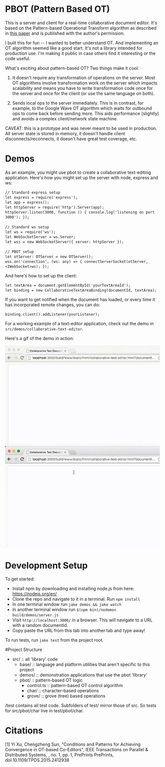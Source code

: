 # PBOT (Pattern Based OT)

This is a server and client for a real-time collaborative document editor. It's based on the Pattern-based Operational
Transform algorithm as described in [this paper](http://www.computer.org/csdl/trans/td/preprint/07060680-abs.html) and is published with the author's permission.

I built this for fun -- I wanted to better understand OT. And implementing an OT algorithm seemed like a good start. It's not a library intended for production use. I'm making it public in case others find it interesting or the code useful.

What's exciting about pattern-based OT? Two things make it cool:

1. It doesn't require any transformation of operations on the server. Most OT algorithms involve transformation work on the server which impacts scalability and means you have to write transformation code once for the server and once for the client (or use the same language on both).

2. Sends local ops to the server immediately. This is in contrast, for example, to the Google Wave OT algorithm which waits for outbound ops to come back before sending more. This aids performance (slightly) and avoids a complex client/network state machine.

CAVEAT: this is a prototype and was never meant to be used in production. All server state is stored in memory, it doesn't handle client disconnects/reconnects, it doesn't have great test coverage, etc.

# Demos

As an example, you might use pbot to create a collaborative text-editing application.
Here's how you might set up the server with node, express and ws:

```
// Standard express setup
let express = require('express');
let app = express();
let httpServer = require('http').Server(app);
httpServer.listen(3000, function () { console.log('listening on port 3000'); });

// Standard ws setup
let ws = require('ws');
let WebSocketServer = ws.Server;
let wss = new WebSocketServer({ server: httpServer });

// PBOT setup
let otServer: OTServer = new OTServer();
wss.on('connection', (ws: any) => { connectServerSocket(otServer, <IWebSocket>ws); });
```

And here's how to set up the client:

```
let textArea = document.getElementById('yourTextAreaId');
let binding = new CollaborativeTextAreaBinding(documentId, textArea);
```

If you want to get notified when the document has loaded, or every time it has
incorporated remote changes, you can do:

```
binding.client().addListener(yourListener);
```

For a working example of a text-editor application, check out the demo in
`src/demos/collaborative-text-editor`.

Here's a gif of the demo in action:

![Gif of two documents](https://github.com/ryankaplan/pattern-based-ot/blob/master/src/demos/static/images/demo.gif?raw=true)

# Development Setup

To get started:

- Install npm by downloading and installing node.js from here: https://nodejs.org/en/
- Clone the repo and navigate to it in a terminal. Run `npm install`
- In one terminal window run `jake demos && jake watch`
- In another terminal window run `$(npm bin)/nodemon build/demos/server.js`
- Visit `http://localhost:3000/` in a browser. This will navigate to a URL with a random documentId.
- Copy paste the URL from this tab into another tab and type away!

To run tests, run `jake test` from the project root.

#Project Structure

- src/ :: all 'library' code
  - base/ :: language and platform utilities that aren't specific to this project
  - demos/ :: demonstration applications that use the pbot 'library'
  - pbot/ :: pattern-based OT logic
    - control.ts :: pattern-based OT control algorithm
    - char/ :: character-based operations
    - grove/ :: grove (tree) based operations

/test contains all test code. Subfolders of test/ mirror those of src. So
tests for src/pbot/char live in test/pbot/char.

# Citations

[1] Yi Xu, Chengzheng Sun, "Conditions and Patterns for Achieving Convergence in OT-based Co-Editors", IEEE
Transactions on Parallel & Distributed Systems, , no. 1, pp. 1, PrePrints PrePrints, doi:10.1109/TPDS.2015.2412938
